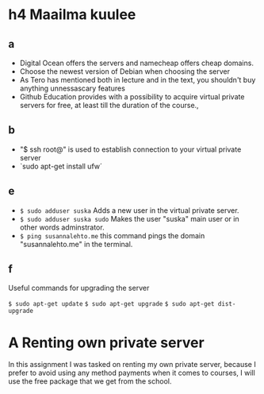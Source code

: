 # h4 Maailma kuulee

## a
- Digital Ocean offers the servers and namecheap offers cheap domains.
- Choose the newest version of Debian when choosing the server
- As Tero has mentioned both in lecture and in the text, you shouldn't buy anything unnessascary features
- Github Education provides with a possibility to acquire virtual private servers for free, at least till the duration of the course., 
## b
- "$ ssh root@" is used to establish connection to your virtual private server
- `sudo apt-get install ufw´
## e
- `$ sudo adduser suska` Adds a new user in the virtual private server.
- `$ sudo adduser suska sudo` Makes the user "suska" main user or in other words adminstrator.
- `$ ping susannalehto.me` this command pings the domain "susannalehto.me" in the terminal.
## f
  Useful commands for upgrading the server
  
  `$ sudo apt-get update`
  `$ sudo apt-get upgrade`
  `$ sudo apt-get dist-upgrade`

# A Renting own private server
In this assignment I was tasked on renting my own private server, because I prefer to avoid using any method payments when it comes to courses, I will use the free package that we get from the school. 

